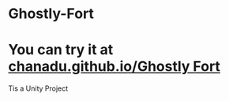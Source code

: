 # Ghostly-Fort
# You can try it at [chanadu.github.io/Ghostly Fort](https://chanadu.github.io/Ghostly-Fort/)

Tis a Unity Project
